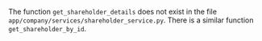 The function `get_shareholder_details` does not exist in the file `app/company/services/shareholder_service.py`. There is a similar function `get_shareholder_by_id`.